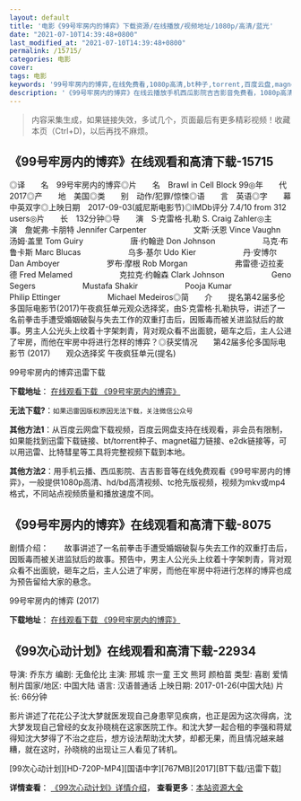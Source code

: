 ```yaml
---
layout: default
title: '电影《99号牢房内的博弈》下载资源/在线播放/视频地址/1080p/高清/蓝光'
date: "2021-07-10T14:39:48+0800"
last_modified_at: "2021-07-10T14:39:48+0800"
permalink: /15715/
categories: 电影
cover:
tags: 电影
keywords: '99号牢房内的博弈,在线免费看,1080p高清,bt种子,torrent,百度云盘,magnet,磁力链,迅雷下载资源'
description: '《99号牢房内的博弈》在线云播放手机西瓜影院吉吉影音免费看，1080p高清bd/hd未删减完整版和tc抢先枪版，mkv/mp4格式，附带bt/torrent种子、magnet/磁力链、百度云盘、网盘资源迅雷下载链接'
---
```


>内容采集生成，如果链接失效，多试几个，页面最后有更多精彩视频！收藏本页（Ctrl+D)，以后再找不麻烦。


## 《99号牢房内的博弈》在线观看和高清下载-15715

◎译　　名　99号牢房内的博弈◎片　　名　Brawl in Cell Block 99◎年　　代　2017◎产　　地　美国◎类　　别　动作/犯罪/惊悚◎语　　言　英语◎字　　幕　中英双字◎上映日期　2017-09-03(威尼斯电影节)◎IMDb评分 7.4/10 from 312 users◎片　　长　132分钟◎导　　演　S·克雷格·扎勒 S. Craig Zahler◎主　　演　詹妮弗·卡朋特 Jennifer Carpenter　　　　　　文斯·沃恩 Vince Vaughn　　　　　　汤姆·盖里 Tom Guiry　　　　　　唐·约翰逊 Don Johnson　　　　　　马克·布鲁卡斯 Marc Blucas　　　　　　乌多·基尔 Udo Kier　　　　　　丹·安博尔 Dan Amboyer　　　　　　罗布·摩根 Rob Morgan　　　　　　弗雷德·迈拉麦德 Fred Melamed　　　　　　克拉克·约翰森 Clark Johnson　　　　　　Geno Segers　　　　　　Mustafa Shakir　　　　　　Pooja Kumar　　　　　　Philip Ettinger　　　　　　Michael Medeiros◎简　　介　　提名第42届多伦多国际电影节(2017)午夜疯狂单元观众选择奖，由S·克雷格·扎勒执导，讲述了一名前拳击手遭受婚姻破裂与失去工作的双重打击后，因贩毒而被关进监狱后的故事。男主人公光头上纹着十字架刺青，背对观众看不出面貌，砸车之后，主人公进了牢房，而他在牢房中将进行怎样的博弈？◎获奖情况　　第42届多伦多国际电影节 (2017)　　观众选择奖 午夜疯狂单元(提名)


99号牢房内的博弈迅雷下载

**下载地址**： [在线观看下载 《99号牢房内的博弈》](https://www.993dy.com//vod-detail-id-27989.html) 


**无法下载?**：`如果迅雷因版权原因无法下载，关注微信公众号 `

**其他方法1**：从百度云网盘下载视频，百度云网盘支持在线观看，非会员有限制，如果能找到迅雷下载链接、bt/torrent种子、magnet磁力链接、e2dk链接等，可以用迅雷、比特彗星等工具将完整视频下载到本地。

**其他方法2**：用手机云播、西瓜影院、吉吉影音等在线免费观看《99号牢房内的博弈》，一般提供1080p高清、hd/bd高清视频、tc抢先版视频，视频为mkv或mp4格式，不同站点视频质量和播放速度不同。


## 《99号牢房内的博弈》在线观看和高清下载-8075

剧情介绍：　　故事讲述了一名前拳击手遭受婚姻破裂与失去工作的双重打击后，因贩毒而被关进监狱后的故事。预告中，男主人公光头上纹着十字架刺青，背对观众看不出面貌，砸车之后，主人公进了牢房，而他在牢房中将进行怎样的博弈也成为预告留给大家的悬念。


99号牢房内的博弈 (2017)

**下载地址**： [在线观看下载 《99号牢房内的博弈》](https://www.btbtdy.me/btdy/dy11664.html) 


## 《99次心动计划》在线观看和高清下载-22934

导演: 乔东方 编剧: 无鱼伦比 主演: 邢城 宗一童 王文 熊珂 颜柏苗 类型: 喜剧 爱情 制片国家/地区: 中国大陆 语言: 汉语普通话 上映日期: 2017-01-26(中国大陆) 片长: 66分钟

影片讲述了花花公子沈大梦就医发现自己身患罕见疾病，也正是因为这次得病，沈大梦发现自己曾经的女友孙晓桃在这家医院工作。和沈大梦一起合租的李强和蒋斌得知沈大梦得了不治之症后，想方设法帮助沈大梦，却都无果，而且情况越来越糟，就在这时，孙晓桃的出现让三人看见了转机。


[99次心动计划][HD-720P-MP4][国语中字][767MB][2017][BT下载/迅雷下载]

**详情查看**： [《99次心动计划》详情介绍](/movie/22934/)， **查看更多**：[本站资源大全](/movie/t/all/)

